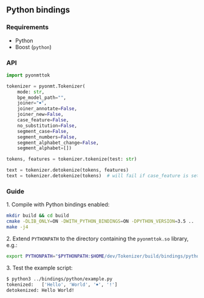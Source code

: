 ## Python bindings

### Requirements

* Python
* Boost (`python`)

### API

```python
import pyonmttok

tokenizer = pyonmt.Tokenizer(
    mode: str,
    bpe_model_path="",
    joiner="￭",
    joiner_annotate=False,
    joiner_new=False,
    case_feature=False,
    no_substitution=False,
    segment_case=False,
    segment_numbers=False,
    segment_alphabet_change=False,
    segment_alphabet=[])

tokens, features = tokenizer.tokenize(test: str)

text = tokenizer.detokenize(tokens, features)
text = tokenizer.detokenize(tokens)  # will fail if case_feature is set.
```

### Guide

1\. Compile with Python bindings enabled:

```bash
mkdir build && cd build
cmake -DLIB_ONLY=ON -DWITH_PYTHON_BINDINGS=ON -DPYTHON_VERSION=3.5 ..
make -j4
```

2\. Extend `PYTHONPATH` to the directory containing the `pyonmttok.so` library, e.g.:

```bash
export PYTHONPATH="$PYTHONPATH:$HOME/dev/Tokenizer/build/bindings/python"
```

3\. Test the example script:

```bash
$ python3 ../bindings/python/example.py
tokenized:   ['Hello', 'World', '￭', '!']
detokenized: Hello World!
```
